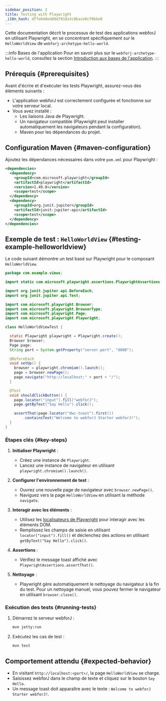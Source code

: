 ```yaml
---
sidebar_position: 2
title: Testing with Playwright
_i18n_hash: dffe640edd9d7918a3c8bace8cf0bbe8
---
```

Cette documentation décrit le processus de test des applications webforJ en utilisant Playwright, en se concentrant spécifiquement sur le `HelloWorldView` de `webforj-archetype-hello-world`.

:::info Bases de l'application
Pour en savoir plus sur le `webforj-archetype-hello-world`, consultez la section [Introduction aux bases de l'application](../../introduction/basics).
:::

## Prérequis {#prerequisites}

Avant d'écrire et d'exécuter les tests Playwright, assurez-vous des éléments suivants :
- L'application webforJ est correctement configurée et fonctionne sur votre serveur local.
- Vous avez installé :
  - Les liaisons Java de Playwright.
  - Un navigateur compatible (Playwright peut installer automatiquement les navigateurs pendant la configuration).
  - Maven pour les dépendances du projet.

## Configuration Maven {#maven-configuration}

Ajoutez les dépendances nécessaires dans votre `pom.xml` pour Playwright :

```xml title="pom.xml"
<dependencies>
  <dependency>
    <groupId>com.microsoft.playwright</groupId>
    <artifactId>playwright</artifactId>
    <version>1.49.0</version>
    <scope>test</scope>
  </dependency>
  <dependency>
    <groupId>org.junit.jupiter</groupId>
    <artifactId>junit-jupiter-api</artifactId>
    <scope>test</scope>
  </dependency>
</dependencies>
```

## Exemple de test : `HelloWorldView` {#testing-example-helloworldview}

Le code suivant démontre un test basé sur Playwright pour le composant `HelloWorldView`.

```java title="HelloWorldViewTest.java"
package com.example.views;

import static com.microsoft.playwright.assertions.PlaywrightAssertions.assertThat;

import org.junit.jupiter.api.BeforeEach;
import org.junit.jupiter.api.Test;

import com.microsoft.playwright.Browser;
import com.microsoft.playwright.BrowserType;
import com.microsoft.playwright.Page;
import com.microsoft.playwright.Playwright;

class HelloWorldViewTest {

  static Playwright playwright = Playwright.create();
  Browser browser;
  Page page;
  String port = System.getProperty("server.port", "8080");

  @BeforeEach
  void setUp() {
    browser = playwright.chromium().launch(); 
    page = browser.newPage();
    page.navigate("http://localhost:" + port + "/");
  }

  @Test
  void shouldClickButton() {
    page.locator("input").fill("webforJ");
    page.getByText("Say Hello").click();

    assertThat(page.locator("dwc-toast").first())
        .containsText("Welcome to webforJ Starter webforJ!");
  }
}
```

### Étapes clés {#key-steps}

1. **Initialiser Playwright** :
   - Créez une instance de `Playwright`.
   - Lancez une instance de navigateur en utilisant `playwright.chromium().launch()`.

2. **Configurer l'environnement de test** :
   - Ouvrez une nouvelle page de navigateur avec `browser.newPage()`.
   - Naviguez vers la page `HelloWorldView` en utilisant la méthode `navigate`.

3. **Interagir avec les éléments** :
   - Utilisez les [localisateurs de Playwright](https://playwright.dev/java/docs/api/class-locator) pour interagir avec les éléments DOM.
   - Remplissez les champs de saisie en utilisant `locator("input").fill()` et déclenchez des actions en utilisant `getByText("Say Hello").click()`.

4. **Assertions** :
   - Vérifiez le message toast affiché avec `PlaywrightAssertions.assertThat()`.

5. **Nettoyage** :
   - Playwright gère automatiquement le nettoyage du navigateur à la fin du test. Pour un nettoyage manuel, vous pouvez fermer le navigateur en utilisant `browser.close()`.

### Exécution des tests {#running-tests}

1. Démarrez le serveur webforJ :
   ```bash
   mvn jetty:run
   ```

2. Exécutez les cas de test :
   ```bash
   mvn test
   ```

## Comportement attendu {#expected-behavior}

- En visitant `http://localhost:<port>/`, la page `HelloWorldView` se charge.
- Saisissez webforJ dans le champ de texte et cliquez sur le bouton `Say Hello`.
- Un message toast doit apparaître avec le texte : `Welcome to webforJ Starter webforJ!`.
